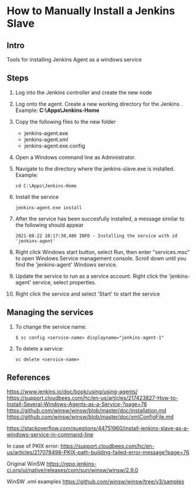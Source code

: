 # How to Manually Install a Jenkins Slave

## Intro
Tools for installing Jenkins Agent as a windows service

## Steps
1. Log into the Jenkins controller and create the new node

2. Log onto the agent. Create a new working directory for the Jenkins . Example: **C:\Apps\Jenkins-Home**

3. Copy the following files to the new folder
    - jenkins-agent.exe
    - jenkins-agent.xml
    - jenkins-agent.exe.config


1. Open a Windows command line as Administrator.

2. Navigate to the directory where the jenkins-slave.exe is installed. Example: 

    `cd C:\Apps\Jenkins-Home`

3. Install the service 

    `jenkins-agent.exe install`

4. After the service has been succesfully installed, a message similar to the following should appear

    `2021-08-22 10:17:30,486 INFO - Installing the service with id 'jenkins-agent'`

5. Right click Windows start button, select Run, then enter "services.msc" to open Windows Service management console.
Scroll down until you find the 'jenkins-agent' Windows service.

6. Update the service to run as a service account. Right click the 'jenkins-agent' service, select properties.  

6. Right click the service and select 'Start' to start the service

## Managing the services
1. To change the service name:

    `$ sc config <service-name> displayname="jenkins-agent-1"`

2. To delete a service:

    `sc delete <service-name>`

## References
https://www.jenkins.io/doc/book/using/using-agents/
https://support.cloudbees.com/hc/en-us/articles/217423827-How-to-Install-Several-Windows-Agents-as-a-Service-?page=76
https://github.com/winsw/winsw/blob/master/doc/installation.md
https://github.com/winsw/winsw/blob/master/doc/xmlConfigFile.md

https://stackoverflow.com/questions/44751960/install-jenkins-slave-as-a-windows-service-in-command-line

In case of PKIX error: 
https://support.cloudbees.com/hc/en-us/articles/217078498-PKIX-path-building-failed-error-message?page=76

Original WinSW
https://repo.jenkins-ci.org/ui/native/releases/com/sun/winsw/winsw/2.9.0

WinSW .xml examples
https://github.com/winsw/winsw/tree/v3/samples

